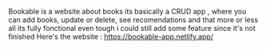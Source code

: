 Bookable is a website about books its basically a CRUD app , where you can add books, update or delete, see recomendations and that more or less all its fully fonctional even tough i could still add some feature since it's not finished
Here's the website : https://bookable-app.netlify.app/


 
